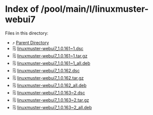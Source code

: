 
# Index of /pool/main/l/linuxmuster-webui7
Files in this directory:
- ⤴ [Parent Directory](../)
- 🗒 [linuxmuster-webui7_1.0.161~1.dsc](linuxmuster-webui7_1.0.161~1.dsc)
- 🗒 [linuxmuster-webui7_1.0.161~1.tar.gz](linuxmuster-webui7_1.0.161~1.tar.gz)
- 🗒 [linuxmuster-webui7_1.0.161~1_all.deb](linuxmuster-webui7_1.0.161~1_all.deb)
- 🗒 [linuxmuster-webui7_1.0.162.dsc](linuxmuster-webui7_1.0.162.dsc)
- 🗒 [linuxmuster-webui7_1.0.162.tar.gz](linuxmuster-webui7_1.0.162.tar.gz)
- 🗒 [linuxmuster-webui7_1.0.162_all.deb](linuxmuster-webui7_1.0.162_all.deb)
- 🗒 [linuxmuster-webui7_1.0.163~2.dsc](linuxmuster-webui7_1.0.163~2.dsc)
- 🗒 [linuxmuster-webui7_1.0.163~2.tar.gz](linuxmuster-webui7_1.0.163~2.tar.gz)
- 🗒 [linuxmuster-webui7_1.0.163~2_all.deb](linuxmuster-webui7_1.0.163~2_all.deb)

